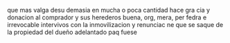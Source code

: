 que mas valga desu demasia en mucha o poca cantidad hace gra cia y donacion al comprador y sus herederos buena, org, mera, per fedra e irrevocable intervivos con la inmovilizacion y renunciac ne que se saque de la propiedad del dueño adelantado paq fuese
